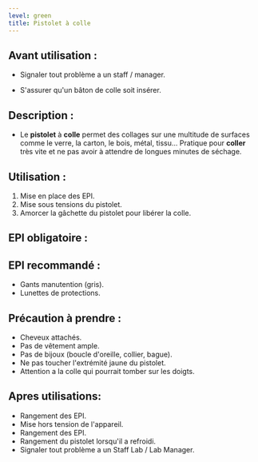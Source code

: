 ```yaml
---
level: green
title: Pistolet à colle
---
```


## Avant utilisation : 

- Signaler tout problème a un staff / manager.

- S'assurer qu'un bâton de colle soit insérer.

## Description : 

- Le **pistolet** à **colle** permet des collages sur une multitude de surfaces comme le verre, la carton, le bois, métal, tissu... Pratique pour **coller** très vite et ne pas avoir à attendre de longues minutes de séchage.

## Utilisation : 

1. Mise en place des EPI.
2. Mise sous tensions du pistolet. 
3. Amorcer la gâchette du pistolet pour libérer la colle.

## EPI obligatoire : 


## EPI recommandé :

- Gants manutention (gris).
- Lunettes de protections.

## Précaution à prendre : 

- Cheveux attachés.
- Pas de vêtement ample.
- Pas de bijoux (boucle d'oreille, collier, bague).
- Ne pas toucher l'extrémité jaune du pistolet.
- Attention a la colle qui pourrait tomber sur les doigts.

## Apres utilisations: 

- Rangement des EPI.
- Mise hors tension de l'appareil.
- Rangement des EPI.
- Rangement du pistolet lorsqu'il a refroidi.
- Signaler tout problème a un Staff Lab / Lab Manager.